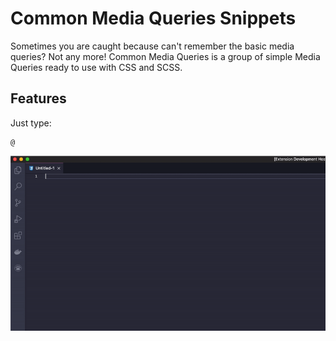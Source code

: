# Common Media Queries Snippets

Sometimes you are caught because can't remember the basic media queries? Not any more! Common Media Queries is a group of simple Media Queries ready to use with CSS and SCSS.

## Features

Just type: 
```
@
```

![Snippet in action](https://raw.githubusercontent.com/diogomachado/common-media-queries/main/images/run.gif)